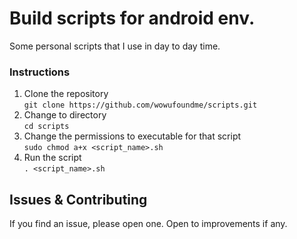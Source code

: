 # Build scripts for android env.

Some personal scripts that I use in day to day time.

### Instructions
1. Clone the repository  
`git clone https://github.com/wowufoundme/scripts.git`
2. Change to directory  
`cd scripts`
3. Change the permissions to executable for that script  
`sudo chmod a+x <script_name>.sh`
4. Run the script  
`. <script_name>.sh`

## Issues & Contributing

If you find an issue, please open one. Open to improvements if any.